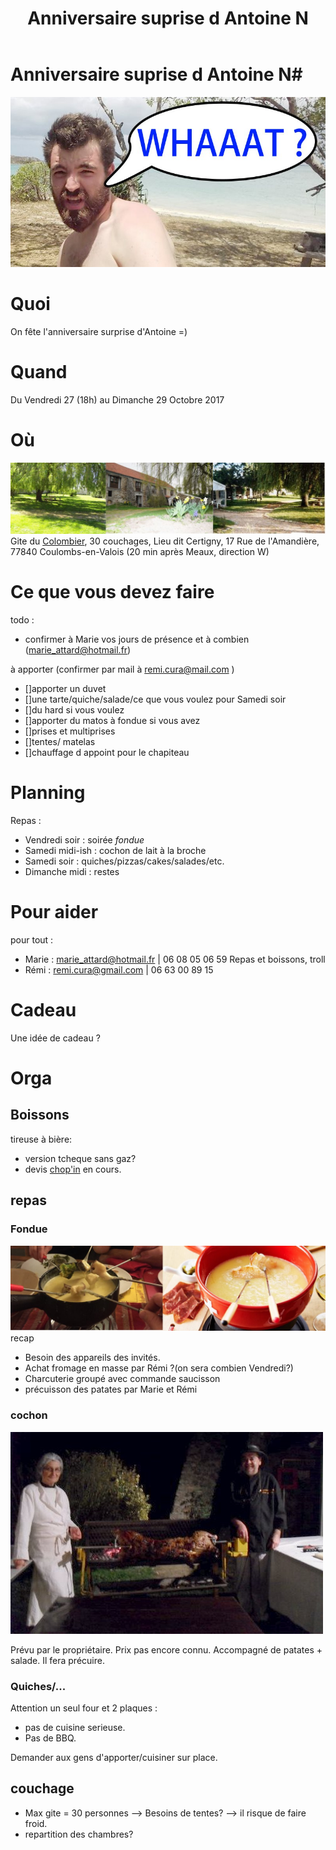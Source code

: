 ﻿---
layout: page
title: Anniversaire suprise d Antoine N
---
# Anniversaire suprise d Antoine N#
![whaaat](/img/birthday/whaaat.jpg)


# Quoi #
On fête l'anniversaire surprise d'Antoine =)


# Quand #
Du Vendredi 27 (18h) au Dimanche 29 Octobre 2017


# Où #
![gite](/img/birthday/gite.jpg)
Gite du [Colombier](http://www.lecolombier77.com/index.php), 30 couchages,
Lieu dit Certigny, 17 Rue de l'Amandière, 77840 Coulombs-en-Valois
(20 min après Meaux, direction W)


# Ce que vous devez faire #
todo : 
 - confirmer à Marie vos jours de présence et à combien (marie_attard@hotmail.fr)

à apporter (confirmer par mail à remi.cura@mail.com )

 - []apporter un duvet
 - []une tarte/quiche/salade/ce que vous voulez pour Samedi soir
 - []du hard si vous voulez
 - []apporter du matos à fondue si vous avez
 - []prises et multiprises
 - []tentes/ matelas
 - []chauffage d appoint pour le chapiteau

 
# Planning #
Repas : 
 - Vendredi soir : soirée _*fondue*_
 - Samedi midi-ish : cochon de lait à la broche
 - Samedi soir : quiches/pizzas/cakes/salades/etc.
 - Dimanche midi : restes


# Pour aider #
pour tout : 
 - Marie : marie_attard@hotmail.fr  |  06 08 05 06 59
Repas et boissons, troll
 - Rémi : remi.cura@gmail.com  |  06 63 00 89 15


# Cadeau #
Une idée de cadeau ?


# Orga #


## Boissons ##
tireuse à bière:
 - version tcheque sans gaz?
 - devis [chop'in](http://www.chop-in.beer) en cours. 


## repas ##


### Fondue ###
![fondue](/img/birthday/fondue.jpg)
recap
 - Besoin des appareils des invités.
 - Achat fromage en masse par Rémi ?(on sera combien Vendredi?)
 - Charcuterie groupé avec commande saucisson
 - précuisson des patates par Marie et Rémi


### cochon ###
![cochon](/img/birthday/mechoui.jpg)



Prévu par le propriétaire. Prix pas encore connu. Accompagné de patates + salade.
Il fera précuire.


### Quiches/... ###
Attention un seul four et 2 plaques :
 - pas de cuisine serieuse. 
 - Pas de BBQ.
 
 Demander aux gens d'apporter/cuisiner sur place.


## couchage ##
 - Max gite = 30 personnes --> Besoins de tentes? --> il risque de faire froid.
 - repartition des chambres?